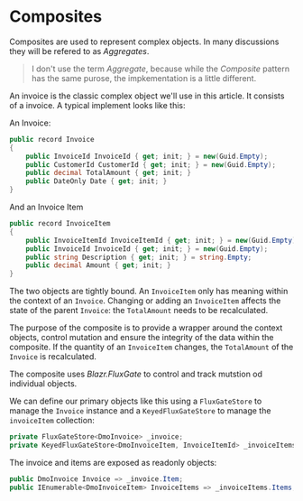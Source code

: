 # Composites

Composites are used to represent complex objects.  In many discussions they will be refered to as *Aggregates*.

> I don't use the term *Aggregate*, because while the *Composite* pattern has the same purose, the impkementation is a little different.

An invoice is the classic complex object we'll use in this article.  It consists of a invoice.  A typical implement looks like this:

An Invoice:

```csharp
public record Invoice
{
    public InvoiceId InvoiceId { get; init; } = new(Guid.Empty);
    public CustomerId CustomerId { get; init; } = new(Guid.Empty);
    public decimal TotalAmount { get; init; }
    public DateOnly Date { get; init; }
}
```

And an Invoice Item

```csharp
public record InvoiceItem
{
    public InvoiceItemId InvoiceItemId { get; init; } = new(Guid.Empty);
    public InvoiceId InvoiceId { get; init; } = new(Guid.Empty);
    public string Description { get; init; } = string.Empty;
    public decimal Amount { get; init; }
}
```

The two objects are tightly bound.  An `InvoiceItem` only has meaning within the context of an `Invoice`.  Changing or adding an `InvoiceItem` affects the state of the parent `Invoice`: the `TotalAmount` needs to be recalculated.

The purpose of the composite is to provide a wrapper around the context objects, control mutation and ensure the integrity of the data within the composite.  If the quantity of an `InvoiceItem` changes, the `TotalAmount` of the `Invoice` is recalculated.

The composite uses *Blazr.FluxGate* to control and track mutstion od individual objects.

We can define our primary objects like this using a `FluxGateStore` to manage the `Invoice` instance and a `KeyedFluxGateStore` to manage the `invoiceItem` collection: 

```csharp
private FluxGateStore<DmoInvoice> _invoice;
private KeyedFluxGateStore<DmoInvoiceItem, InvoiceItemId> _invoiceItems;
```

The invoice and items are exposed as readonly objects:

```csharp
public DmoInvoice Invoice => _invoice.Item;
public IEnumerable<DmoInvoiceItem> InvoiceItems => _invoiceItems.Items;
```

